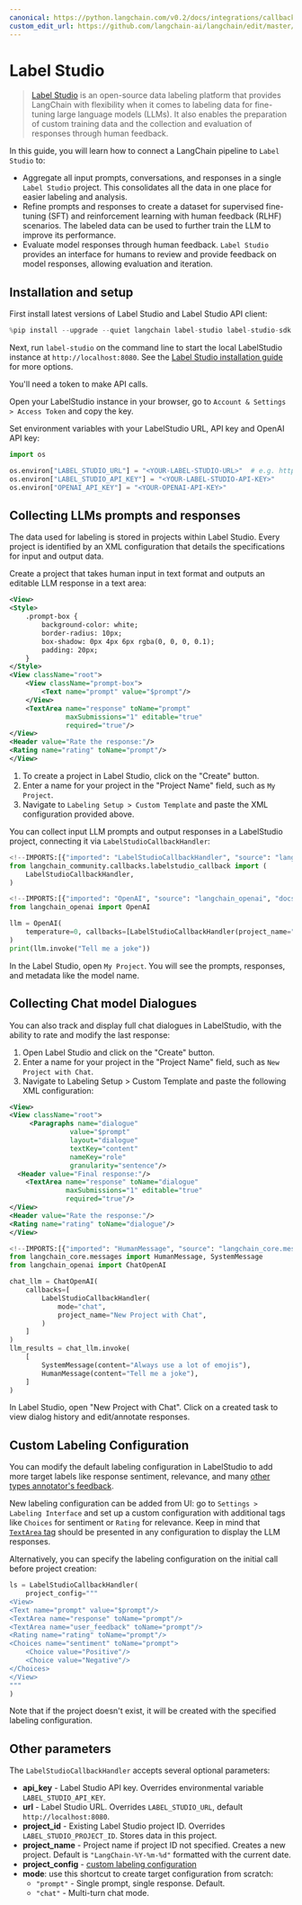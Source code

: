 ```yaml
---
canonical: https://python.langchain.com/v0.2/docs/integrations/callbacks/labelstudio/
custom_edit_url: https://github.com/langchain-ai/langchain/edit/master/docs/docs/integrations/callbacks/labelstudio.ipynb
---
```


# Label Studio


>[Label Studio](https://labelstud.io/guide/get_started) is an open-source data labeling platform that provides LangChain with flexibility when it comes to labeling data for fine-tuning large language models (LLMs). It also enables the preparation of custom training data and the collection and evaluation of responses through human feedback.

In this guide, you will learn how to connect a LangChain pipeline to `Label Studio` to:

- Aggregate all input prompts, conversations, and responses in a single `Label Studio` project. This consolidates all the data in one place for easier labeling and analysis.
- Refine prompts and responses to create a dataset for supervised fine-tuning (SFT) and reinforcement learning with human feedback (RLHF) scenarios. The labeled data can be used to further train the LLM to improve its performance.
- Evaluate model responses through human feedback. `Label Studio` provides an interface for humans to review and provide feedback on model responses, allowing evaluation and iteration.

## Installation and setup

First install latest versions of Label Studio and Label Studio API client:


```python
%pip install --upgrade --quiet langchain label-studio label-studio-sdk langchain-openai langchain-community
```

Next, run `label-studio` on the command line to start the local LabelStudio instance at `http://localhost:8080`. See the [Label Studio installation guide](https://labelstud.io/guide/install) for more options.

You'll need a token to make API calls.

Open your LabelStudio instance in your browser, go to `Account & Settings > Access Token` and copy the key.

Set environment variables with your LabelStudio URL, API key and OpenAI API key:


```python
import os

os.environ["LABEL_STUDIO_URL"] = "<YOUR-LABEL-STUDIO-URL>"  # e.g. http://localhost:8080
os.environ["LABEL_STUDIO_API_KEY"] = "<YOUR-LABEL-STUDIO-API-KEY>"
os.environ["OPENAI_API_KEY"] = "<YOUR-OPENAI-API-KEY>"
```

## Collecting LLMs prompts and responses

The data used for labeling is stored in projects within Label Studio. Every project is identified by an XML configuration that details the specifications for input and output data. 

Create a project that takes human input in text format and outputs an editable LLM response in a text area:

```xml
<View>
<Style>
    .prompt-box {
        background-color: white;
        border-radius: 10px;
        box-shadow: 0px 4px 6px rgba(0, 0, 0, 0.1);
        padding: 20px;
    }
</Style>
<View className="root">
    <View className="prompt-box">
        <Text name="prompt" value="$prompt"/>
    </View>
    <TextArea name="response" toName="prompt"
              maxSubmissions="1" editable="true"
              required="true"/>
</View>
<Header value="Rate the response:"/>
<Rating name="rating" toName="prompt"/>
</View>
```

1. To create a project in Label Studio, click on the "Create" button. 
2. Enter a name for your project in the "Project Name" field, such as `My Project`.
3. Navigate to `Labeling Setup > Custom Template` and paste the XML configuration provided above.

You can collect input LLM prompts and output responses in a LabelStudio project, connecting it via `LabelStudioCallbackHandler`:


```python
<!--IMPORTS:[{"imported": "LabelStudioCallbackHandler", "source": "langchain_community.callbacks.labelstudio_callback", "docs": "https://api.python.langchain.com/en/latest/callbacks/langchain_community.callbacks.labelstudio_callback.LabelStudioCallbackHandler.html", "title": "Label Studio"}]-->
from langchain_community.callbacks.labelstudio_callback import (
    LabelStudioCallbackHandler,
)
```


```python
<!--IMPORTS:[{"imported": "OpenAI", "source": "langchain_openai", "docs": "https://api.python.langchain.com/en/latest/llms/langchain_openai.llms.base.OpenAI.html", "title": "Label Studio"}]-->
from langchain_openai import OpenAI

llm = OpenAI(
    temperature=0, callbacks=[LabelStudioCallbackHandler(project_name="My Project")]
)
print(llm.invoke("Tell me a joke"))
```

In the Label Studio, open `My Project`. You will see the prompts, responses, and metadata like the model name. 

## Collecting Chat model Dialogues

You can also track and display full chat dialogues in LabelStudio, with the ability to rate and modify the last response:

1. Open Label Studio and click on the "Create" button.
2. Enter a name for your project in the "Project Name" field, such as `New Project with Chat`.
3. Navigate to Labeling Setup > Custom Template and paste the following XML configuration:

```xml
<View>
<View className="root">
     <Paragraphs name="dialogue"
               value="$prompt"
               layout="dialogue"
               textKey="content"
               nameKey="role"
               granularity="sentence"/>
  <Header value="Final response:"/>
    <TextArea name="response" toName="dialogue"
              maxSubmissions="1" editable="true"
              required="true"/>
</View>
<Header value="Rate the response:"/>
<Rating name="rating" toName="dialogue"/>
</View>
```


```python
<!--IMPORTS:[{"imported": "HumanMessage", "source": "langchain_core.messages", "docs": "https://api.python.langchain.com/en/latest/messages/langchain_core.messages.human.HumanMessage.html", "title": "Label Studio"}, {"imported": "SystemMessage", "source": "langchain_core.messages", "docs": "https://api.python.langchain.com/en/latest/messages/langchain_core.messages.system.SystemMessage.html", "title": "Label Studio"}, {"imported": "ChatOpenAI", "source": "langchain_openai", "docs": "https://api.python.langchain.com/en/latest/chat_models/langchain_openai.chat_models.base.ChatOpenAI.html", "title": "Label Studio"}]-->
from langchain_core.messages import HumanMessage, SystemMessage
from langchain_openai import ChatOpenAI

chat_llm = ChatOpenAI(
    callbacks=[
        LabelStudioCallbackHandler(
            mode="chat",
            project_name="New Project with Chat",
        )
    ]
)
llm_results = chat_llm.invoke(
    [
        SystemMessage(content="Always use a lot of emojis"),
        HumanMessage(content="Tell me a joke"),
    ]
)
```

In Label Studio, open "New Project with Chat". Click on a created task to view dialog history and edit/annotate responses.

## Custom Labeling Configuration

You can modify the default labeling configuration in LabelStudio to add more target labels like response sentiment, relevance, and many [other types annotator's feedback](https://labelstud.io/tags/).

New labeling configuration can be added from UI: go to `Settings > Labeling Interface` and set up a custom configuration with additional tags like `Choices` for sentiment or `Rating` for relevance. Keep in mind that [`TextArea` tag](https://labelstud.io/tags/textarea) should be presented in any configuration to display the LLM responses.

Alternatively, you can specify the labeling configuration on the initial call before project creation:


```python
ls = LabelStudioCallbackHandler(
    project_config="""
<View>
<Text name="prompt" value="$prompt"/>
<TextArea name="response" toName="prompt"/>
<TextArea name="user_feedback" toName="prompt"/>
<Rating name="rating" toName="prompt"/>
<Choices name="sentiment" toName="prompt">
    <Choice value="Positive"/>
    <Choice value="Negative"/>
</Choices>
</View>
"""
)
```

Note that if the project doesn't exist, it will be created with the specified labeling configuration.

## Other parameters

The `LabelStudioCallbackHandler` accepts several optional parameters:

- **api_key** - Label Studio API key. Overrides environmental variable `LABEL_STUDIO_API_KEY`.
- **url** - Label Studio URL. Overrides `LABEL_STUDIO_URL`, default `http://localhost:8080`.
- **project_id** - Existing Label Studio project ID. Overrides `LABEL_STUDIO_PROJECT_ID`. Stores data in this project.
- **project_name** - Project name if project ID not specified. Creates a new project. Default is `"LangChain-%Y-%m-%d"` formatted with the current date.
- **project_config** - [custom labeling configuration](#custom-labeling-configuration)
- **mode**: use this shortcut to create target configuration from scratch:
   - `"prompt"` - Single prompt, single response. Default.
   - `"chat"` - Multi-turn chat mode.